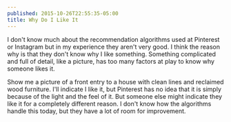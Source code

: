 ```yaml
---
published: 2015-10-26T22:55:35-05:00
title: Why Do I Like It
---
```

I don't know much about the recommendation algorithms used at Pinterest or Instagram but in my experience they aren't very good. I think the reason why is that they don't know why I like something. Something complicated and full of detail, like a picture, has too many factors at play to know why someone likes it. 

Show me a picture of a front entry to a house with clean lines and reclaimed wood furniture. I'll indicate I like it, but Pinterest has no idea that it is simply because of the light and the feel of it. But someone else might indicate they like it for a completely different reason. I don't know how the algorithms handle this today, but they have a lot of room for improvement.